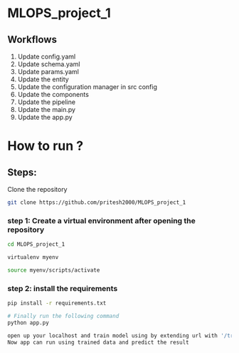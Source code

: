 # MLOPS_project_1

## Workflows

1. Update config.yaml
2. Update schema.yaml
3. Update params.yaml
4. Update the entity
5. Update the configuration manager in src config
6. Update the components
7. Update the pipeline
8. Update the main.py
9. Update the app.py


# How to run ?

## Steps:

Clone the repository

```bash
git clone https://github.com/pritesh2000/MLOPS_project_1
```

### step 1: Create a virtual environment after opening the repository

```bash
cd MLOPS_project_1
```

```bash
virtualenv myenv
```

```bash
source myenv/scripts/activate
```

### step 2: install the requirements
```bash
pip install -r requirements.txt
```

```bash
# Finally run the following command
python app.py
```

```bash
open up your localhost and train model using by extending url with '/train' or run command python main.py
Now app can run using trained data and predict the result
```
